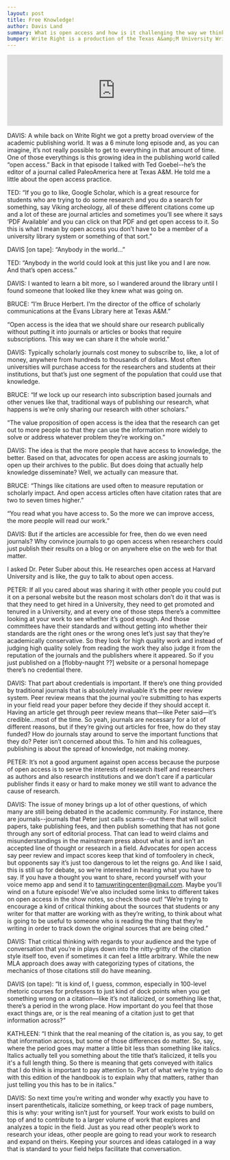 ```yaml
---
layout: post
title: Free Knowledge!
author: Davis Land
summary: What is open access and how is it challenging the way we think about the distribution of knowledge?
bumper: Write Right is a production of the Texas A&amp;M University Writing Center, a service of the Department of Undergraduate Studies. The UWC is dedicated to helping students become better communicators through whichever medium they are working in. Open to all Texas A&amp;M students, the writing center offers both face-to-face and online consultations. Make an appointment at writingcenter.tamu.edu. Find us on Twitter and Instagram as @tamuwc. Music in this episode came from Podington Bear & Anitek.
---
```

<iframe width="100%" height="166" scrolling="no" frameborder="no" src="https://w.soundcloud.com/player/?url=https%3A//api.soundcloud.com/tracks/295590876&amp;color=ff5500&amp;auto_play=false&amp;hide_related=false&amp;show_comments=true&amp;show_user=true&amp;show_reposts=false"></iframe>

DAVIS: A while back on Write Right we got a pretty broad overview of the academic publishing world. It was a 6 minute long episode and, as you can imagine, it’s not really possible to get to everything in that amount of time. One of those everythings is this growing idea in the publishing world called “open access.” Back in that episode I talked with Ted Goebel--he’s the editor of a journal called PaleoAmerica here at Texas A&M. He told me a little about the open access practice.


TED:  “If you go to like, Google Scholar, which is a great resource for students who are trying to do some research and you do a search for something, say Viking archeology, all of these different citations come up and a lot of these are journal articles and sometimes you’ll see where it says ‘PDF Available’ and you can click on that PDF and get open access to it. So this is what I mean by open access you don’t have to be a member of a university library system or something of that sort.” 


DAVIS [on tape]: “Anybody in the world…”


TED: “Anybody in the world could look at this just like you and I are now. And that’s open access.”


DAVIS: I wanted to learn a bit more, so I wandered around the library until I found someone that looked like they knew what was going on.


BRUCE: “I’m Bruce Herbert. I’m the director of the office of scholarly communications at the Evans Library here at Texas A&M.”


“Open access is the idea that we should share our research publically without putting it into journals or articles or books that require subscriptions. This way we can share it the whole world.”


DAVIS: Typically scholarly journals cost money to subscribe to, like, a lot of money, anywhere from hundreds to thousands of dollars. Most often universities will purchase access for the researchers and students at their institutions, but that’s just one segment of the population that could use that knowledge.


BRUCE: “If we lock up our research into subscription based journals and other venues like that, traditional ways of publishing our research, what happens is we’re only sharing our research with other scholars.”


“The value proposition of open access is the idea that the research can get out to more people so that they can use the information more widely to solve or address whatever problem they’re working on.”


DAVIS: The idea is that the more people that have access to knowledge, the better. Based on that, advocates for open access are asking journals to open up their archives to the public. But does doing that actually help knowledge disseminate? Well, we actually can measure that.


BRUCE: “Things like citations are used often to measure reputation or scholarly impact. And open access articles often have citation rates that are two to seven times higher.”


“You read what you have access to. So the more we can improve access, the more people will read our work.”


DAVIS: But if the articles are accessible for free, then do we even need journals? Why convince journals to go open access when researchers could just publish their results on a blog or on anywhere else on the web for that matter.


I asked Dr. Peter Suber about this. He researches open access at Harvard University and is like, the guy to talk to about open access. 


PETER: If all you cared about was sharing it with other people you could put it on a personal website but the reason most scholars don’t do it that was is that they need to get hired in a University, they need to get promoted and tenured in a University, and at every one of those steps there’s a committee looking at your work to see whether it’s good enough. And those committees have their standards and without getting into whether their standards are the right ones or the wrong ones let’s just say that they’re academically conservative. So they look for high quality work and instead of judging high quality solely from reading the work they also judge it from the reputation of the journals and the publishers where it appeared. So if you just published on a [flobby-naught ??] website or a personal homepage there’s no credential there.


DAVIS: That part about credentials is important. If there’s one thing provided by traditional journals that is absolutely invaluable it’s the peer review system. Peer review means that the journal you’re submitting to has experts in your field read your paper before they decide if they should accept it. Having an article get through peer review means that—like Peter said—it’s credible...most of the time. So yeah, journals are necessary for a lot of different reasons, but if they’re giving out articles for free, how do they stay funded? How do journals stay around to serve the important functions that they do? Peter isn’t concerned about this. To him and his colleagues, publishing is about the spread of knowledge, not making money.


PETER: It’s not a good argument against open access because the purpose of open access is to serve the interests of research itself and researchers as authors and also research institutions and we don’t care if a particular publisher finds it easy or hard to make money we still want to advance the cause of research. 


DAVIS: The issue of money brings up a lot of other questions, of which many are still being debated in the academic community. For instance, there are journals--journals that Peter just calls scams--out there that will solicit papers, take publishing fees, and then publish something that has not gone through any sort of editorial process. That can lead to weird claims and misunderstandings in the mainstream press about what is and isn’t an accepted line of thought or research in a field. Advocates for open access say peer review and impact scores keep that kind of tomfoolery in check, but opponents say it’s just too dangerous to let the reigns go. And like I said, this is still up for debate, so we’re interested in hearing what you have to say. If you have a thought you want to share, record yourself with your voice memo app and send it to tamuwritingcenter@gmail.com. Maybe you’ll wind on a future episode! We’ve also included some links to different takes on open access in the show notes, so check those out!
“We’re trying to encourage a kind of critical thinking about the sources that students or any writer for that matter are working with as they’re writing, to think about what is going to be useful to someone who is reading the thing that they’re writing in order to track down the original sources that are being cited.”


DAVIS: That critical thinking with regards to your audience and the type of conversation that you’re in plays down into the nitty-gritty of the citation style itself too, even if sometimes it can feel a little arbitrary. While the new MLA approach does away with categorizing types of citations, the mechanics of those citations still do have meaning.


DAVIS (on tape): “It is kind of, I guess, common, especially in 100-level rhetoric courses for professors to just kind of dock points when you get something wrong on a citation—like it’s not italicized, or something like that, there’s a period in the wrong place. How important do you feel that those exact things are, or is the real meaning of a citation just to get that information across?”


KATHLEEN: “I think that the real meaning of the citation is, as you say, to get that information across, but some of those differences do matter. So, say, where the period goes may matter a little bit less than something like italics. Italics actually tell you something about the title that’s italicized, it tells you it's a full length thing. So there is meaning that gets conveyed with italics that I do think is important to pay attention to. Part of what we’re trying to do with this edition of the handbook is to explain why that matters, rather than just telling you this has to be in italics.”


DAVIS: So next time you’re writing and wonder why exactly you have to insert parentheticals, italicize something, or keep track of page numbers, this is why: your writing isn’t just for yourself. Your work exists to build on top of and to contribute to a larger volume of work that explores and analyzes a topic in the field. Just as you read other people’s work to research your ideas, other people are going to read your work to research and expand on theirs. Keeping your sources and ideas cataloged in a way that is standard to your field helps facilitate that conversation.
